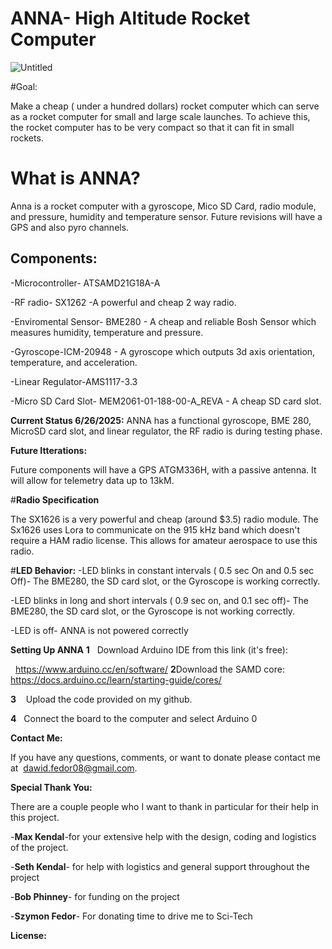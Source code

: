 # ANNA- High Altitude Rocket Computer

![Untitled](https://github.com/user-attachments/assets/5f8c6b52-9430-48d5-be35-250324938b7b)


#Goal:

Make a cheap ( under a hundred dollars) rocket computer which can serve as a rocket computer for small and large scale launches. To achieve this, the rocket computer has to be very compact so that it can fit in small rockets. 

# What is ANNA?
Anna is a rocket computer with a gyroscope, Mico SD Card, radio module, and pressure, humidity and temperature sensor. Future revisions will have a GPS and also pyro channels.


## Components:
-Microcontroller- ATSAMD21G18A-A  

-RF radio- SX1262 -A powerful and cheap 2 way radio.

-Enviromental Sensor- BME280 - A cheap and reliable Bosh Sensor which measures humidity, temperature and pressure.

-Gyroscope-ICM-20948 - A gyroscope which outputs 3d axis orientation, temperature, and acceleration.

-Linear Regulator-AMS1117-3.3  

-Micro SD Card Slot- MEM2061-01-188-00-A_REVA - A cheap SD card slot.

**Current Status 6/26/2025:**
ANNA has a functional gyroscope, BME 280, MicroSD card slot, and linear regulator, the RF radio is during testing phase.

**Future Itterations:**

Future components will have a GPS ATGM336H, with a passive antenna. It will allow for telemetry data up to 13kM.

#**Radio Specification**

The SX1626 is a very powerful and cheap (around $3.5) radio module. The Sx1626 uses Lora to communicate on the 915 kHz band which doesn't require a HAM radio license. This allows for amateur aerospace to use this radio.

#**LED Behavior:**
-LED blinks in constant intervals ( 0.5 sec On and 0.5 sec Off)- The BME280, the SD card slot, or the Gyroscope is working correctly.


-LED blinks in long and short intervals ( 0.9 sec on, and 0.1 sec off)- The BME280, the SD card slot, or the Gyroscope is not working correctly.

-LED is off- ANNA is not powered correctly

**Setting Up ANNA**
**1**   Download Arduino IDE from this link (it's free):

  https://www.arduino.cc/en/software/
**2**Download the SAMD core:
https://docs.arduino.cc/learn/starting-guide/cores/ 

**3**    Upload the code provided on my github.

**4**   Connect the board to the computer and select Arduino 0
  


**Contact Me:**

If you have any questions, comments, or want to donate please contact me at  dawid.fedor08@gmail.com. 

**Special Thank You:**

There are a couple people who I want to thank in particular for their help in this project.

-**Max Kendal**-for your extensive help with the design, coding and logistics of the project.

-**Seth Kendal**- for help with logistics and general support throughout the project

-**Bob Phinney**- for funding on the project

-**Szymon Fedor**- For donating time to drive me to Sci-Tech

**License:**
